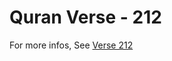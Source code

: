 # Quran Verse - 212 

For more infos, See [Verse 212](https://www.quranbookk.com/quran/search?q=212)